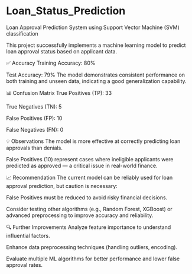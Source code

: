 # Loan_Status_Prediction
Loan Approval Prediction System using Support Vector Machine (SVM) classification

This project successfully implements a machine learning model to predict loan approval status based on applicant data.

✅ Accuracy
Training Accuracy: 80%

Test Accuracy: 79%
The model demonstrates consistent performance on both training and unseen data, indicating a good generalization capability.

📊 Confusion Matrix
True Positives (TP): 33

True Negatives (TN): 5

False Positives (FP): 10

False Negatives (FN): 0

💡 Observations
The model is more effective at correctly predicting loan approvals than denials.

False Positives (10) represent cases where ineligible applicants were predicted as approved — a critical issue in real-world finance.

📈 Recommendation
The current model can be reliably used for loan approval prediction, but caution is necessary:

False Positives must be reduced to avoid risky financial decisions.

Consider testing other algorithms (e.g., Random Forest, XGBoost) or advanced preprocessing to improve accuracy and reliability.

🔍 Further Improvements
Analyze feature importance to understand influential factors.

Enhance data preprocessing techniques (handling outliers, encoding).

Evaluate multiple ML algorithms for better performance and lower false approval rates.
